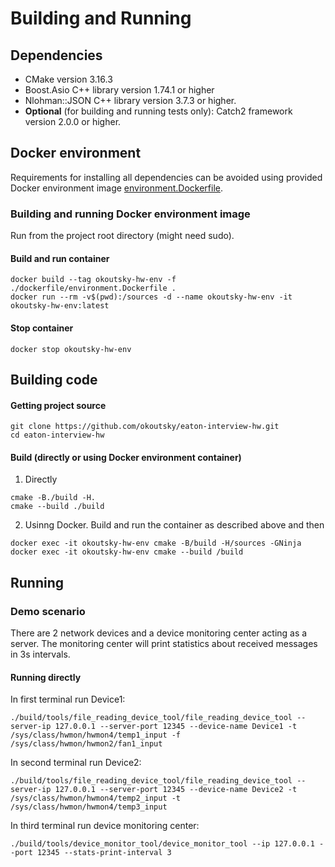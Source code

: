 # Building and Running

## Dependencies
- CMake version 3.16.3
- Boost.Asio C++ library version 1.74.1 or higher
- Nlohman::JSON C++ library version 3.7.3 or higher.
- **Optional** (for building and running tests only): Catch2 framework version 2.0.0 or higher.

## Docker environment
Requirements for installing all dependencies can be avoided using provided Docker environment image [environment.Dockerfile](../dockerfile/environment.Dockerfile).

### Building and running Docker environment image
Run from the project root directory (might need sudo).

#### Build and run container
```
docker build --tag okoutsky-hw-env -f ./dockerfile/environment.Dockerfile .
docker run --rm -v$(pwd):/sources -d --name okoutsky-hw-env -it okoutsky-hw-env:latest
```

#### Stop container
```
docker stop okoutsky-hw-env
```

## Building code
#### Getting project source
```
git clone https://github.com/okoutsky/eaton-interview-hw.git
cd eaton-interview-hw
```

#### Build (directly or using Docker environment container)
1. Directly
```
cmake -B./build -H.
cmake --build ./build
```

2. Usinng Docker. Build and run the container as described above and then
```
docker exec -it okoutsky-hw-env cmake -B/build -H/sources -GNinja
docker exec -it okoutsky-hw-env cmake --build /build
```

## Running
### Demo scenario

There are 2 network devices and a device monitoring center acting as a server. The monitoring center will print statistics about received messages in 3s intervals.

#### Running directly
In first terminal run Device1:
```
./build/tools/file_reading_device_tool/file_reading_device_tool --server-ip 127.0.0.1 --server-port 12345 --device-name Device1 -t /sys/class/hwmon/hwmon4/temp1_input -f /sys/class/hwmon/hwmon2/fan1_input
```

In second terminal run Device2:
```
./build/tools/file_reading_device_tool/file_reading_device_tool --server-ip 127.0.0.1 --server-port 12345 --device-name Device2 -t /sys/class/hwmon/hwmon4/temp2_input -t /sys/class/hwmon/hwmon4/temp3_input
```

In third terminal run device monitoring center:
```
./build/tools/device_monitor_tool/device_monitor_tool --ip 127.0.0.1 --port 12345 --stats-print-interval 3
```
